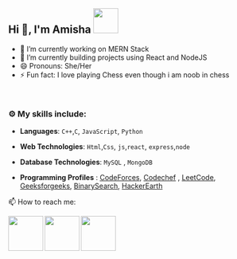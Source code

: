 ## Hi 👋, I'm Amisha <img src="https://media4.giphy.com/media/PgnpGT8tJsWfNabS8d/giphy.gif" width="50"> 


- 🔭 I’m currently working on MERN Stack
- 🌱 I’m currently building projects using React and NodeJS
- 😄 Pronouns: She/Her
- ⚡ Fun fact: I love playing Chess even though i am noob in chess

<br>


### :gear: My skills include:

- **Languages**: `C++`,`C`, `JavaScript`, `Python`

- **Web Technologies**: `Html`,`Css`, `js`,`react`, `express`,`node`

- **Database Technologies**: `MySQL` , `MongoDB`


- **Programming Profiles** :  [CodeForces](https://codeforces.com/profile/amisha_26), [Codechef](https://www.codechef.com/users/amisha_26) , [LeetCode](https://leetcode.com/amishapurswani/), [Geeksforgeeks](https://auth.geeksforgeeks.org/user/ameeshapurswani/practice/), [BinarySearch](https://binarysearch.com/@/amishapurswani), [HackerEarth](https://www.hackerearth.com/@ameeshapurswani)



📫 How to reach me: 
 

<a href="https://www.linkedin.com/in/amisha-purswani/">
  <img align="left" width=70px src="https://img.icons8.com/clouds/100/000000/linkedin.png"/>
</a>
  <a href="https://twitter.com/AmishaPurswani">
  <img align="left" width=70px src="https://img.icons8.com/clouds/100/000000/twitter.png"/>
</a>
<a href="mailto:amishapurswani26@gmail.com">
  <img align="left" width=70px src="https://img.icons8.com/clouds/100/000000/gmail.png"/>
</a></br>
<br>
<br>
<br>
<br>
